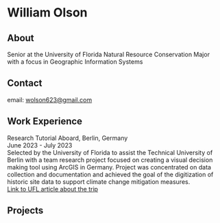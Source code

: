 # William Olson 

## About
Senior at the University of Florida
Natural Resource Conservation Major with a focus in Geographic Information Systems


## Contact
email: wolson623@gmail.com

## Work Experience 
Research Tutorial Aboard, Berlin, Germany
<br>
June 2023 - July 2023
<br>
Selected by the University of Florida to assist the Technical University of Berlin with a team research project focused on creating a visual decision making tool using ArcGIS in Germany. Project was concentrated on data collection and documentation and achieved the goal of the digitization of historic site data to support climate change mitigation measures.
<br>
[Link to UFL article about the trip](https://dcp.ufl.edu/news/geodesign-specialization-students-spend-summer-researching-churches-in-germany/)


## Projects 


